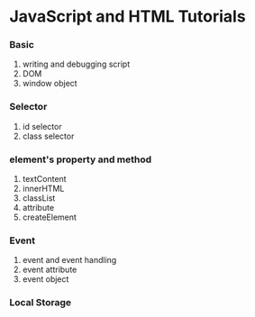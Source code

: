 # JavaScript and HTML Tutorials

### Basic
1. writing and debugging script
3. DOM
2. window object

### Selector
1. id selector
2. class selector

### element's property and method
1. textContent
2. innerHTML
3. classList
4. attribute
5. createElement

### Event
1. event and event handling
2. event attribute
3. event object

### Local Storage
